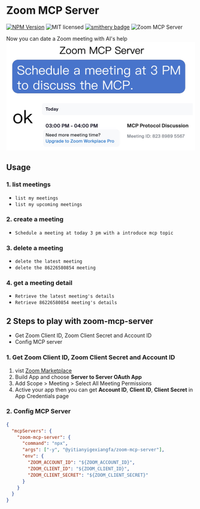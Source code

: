 # Zoom MCP Server

[![NPM Version](https://img.shields.io/npm/v/@yitianyigexiangfa/zoom-mcp-server)](https://www.npmjs.com/package/@yitianyigexiangfa/zoom-mcp-server) ![MIT licensed](https://img.shields.io/npm/l/@yitianyigexiangfa/zoom-mcp-server) [![smithery badge](https://smithery.ai/badge/@JavaProgrammerLB/zoom-mcp-server)](https://smithery.ai/server/@JavaProgrammerLB/zoom-mcp-server) ![Zoom MCP Server](https://badge.mcpx.dev?type=server "MCP Server")

Now you can date a Zoom meeting with AI's help
![about.jpg](about.jpg)

## Usage

### 1. list meetings

- `list my meetings`
- `list my upcoming meetings`

### 2. create a meeting

- `Schedule a meeting at today 3 pm with a introduce mcp topic`

### 3. delete a meeting

- `delete the latest meeting`
- `delete the 86226580854 meeting`

### 4. get a meeting detail

- `Retrieve the latest meeting's details`
- `Retrieve 86226580854 meeting's details`

## 2 Steps to play with zoom-mcp-server

- Get Zoom Client ID, Zoom Client Secret and Account ID
- Config MCP server

### 1. Get Zoom Client ID, Zoom Client Secret and Account ID

1. vist [Zoom Marketplace](https://marketplace.zoom.us/)
1. Build App and choose **Server to Server OAuth App**
1. Add Scope > Meeting > Select All Meeting Permissions
1. Active your app
   then you can get **Account ID**, **Client ID**, **Client Secret** in App Credentials page

### 2. Config MCP Server

```json
{
  "mcpServers": {
    "zoom-mcp-server": {
      "command": "npx",
      "args": ["-y", "@yitianyigexiangfa/zoom-mcp-server"],
      "env": {
        "ZOOM_ACCOUNT_ID": "${ZOOM_ACCOUNT_ID}",
        "ZOOM_CLIENT_ID": "${ZOOM_CLIENT_ID}",
        "ZOOM_CLIENT_SECRET": "${ZOOM_CLIENT_SECRET}"
      }
    }
  }
}
```
